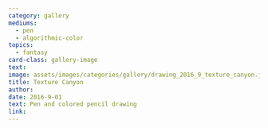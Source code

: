 ```yaml
---
category: gallery
mediums:
  - pen
  - algorithmic-color
topics:
  - fantasy
card-class: gallery-image
text:
image: assets/images/categories/gallery/drawing_2016_9_texture_canyon.jpg
title: Texture Canyon
author:
date: 2016-9-01
text: Pen and colored pencil drawing
link:
---
```

